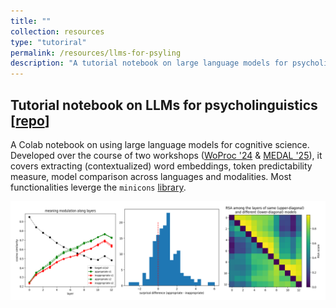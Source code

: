 ```yaml
---
title: ""
collection: resources
type: "tutoriral"
permalink: /resources/llms-for-psyling
description: "A tutorial notebook on large language models for psycholinguistics"
---
```


## Tutorial notebook on LLMs for psycholinguistics [[repo](https://github.com/MarcoCiapparelli/LLMs-for-psyling)]
A Colab notebook on using large language models for cognitive science. Developed over the course of two workshops ([WoProc '24](https://moproc2024.net/) & [MEDAL '25](https://medal.ut.ee/event/medal-summer-school-in-computational-linguistics/)), it covers extracting (contextualized) word embeddings, token predictability measure, model comparison across languages and modalities. Most functionalities leverge the ```minicons``` [library](https://github.com/kanishkamisra/minicons). <p align="center">
  <img src="https://raw.githubusercontent.com/MarcoCiapparelli/LLMs-for-psyling/main/example_outputs/example_summary.png" alt="notebook example" alt="notebook example" width="700"/>
</p>
